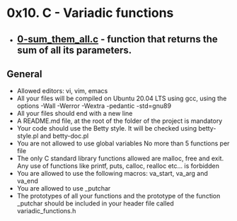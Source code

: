 # 0x10. C - Variadic functions

- ## **[0-sum_them_all.c](./0-sum_them_all.c)** - function that returns the sum of all its parameters.

## **General**

- Allowed editors: vi, vim, emacs
- All your files will be compiled on Ubuntu 20.04 LTS using gcc, using the options -Wall -Werror -Wextra -pedantic -std=gnu89
- All your files should end with a new line
- A README.md file, at the root of the folder of the project is mandatory
- Your code should use the Betty style. It will be checked using betty-style.pl and betty-doc.pl
- You are not allowed to use global variables
  No more than 5 functions per file
- The only C standard library functions allowed are malloc, free and exit. Any use of functions like printf, puts, calloc, realloc etc… is forbidden
- You are allowed to use the following macros: va_start, va_arg and va_end
- You are allowed to use \_putchar
- The prototypes of all your functions and the prototype of the function \_putchar should be included in your header file called variadic_functions.h
